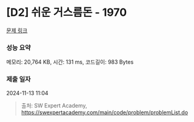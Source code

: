 # [D2] 쉬운 거스름돈 - 1970 

[문제 링크](https://swexpertacademy.com/main/code/problem/problemDetail.do?contestProbId=AV5PsIl6AXIDFAUq) 

### 성능 요약

메모리: 20,764 KB, 시간: 131 ms, 코드길이: 983 Bytes

### 제출 일자

2024-11-13 11:04



> 출처: SW Expert Academy, https://swexpertacademy.com/main/code/problem/problemList.do